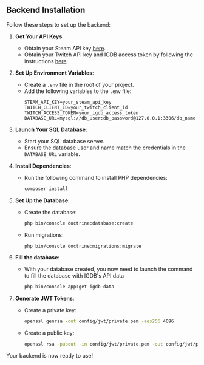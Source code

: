 ## Backend Installation

Follow these steps to set up the backend:

1. **Get Your API Keys**:

   - Obtain your Steam API key [here](https://steamcommunity.com/dev/apikey).
   - Obtain your Twitch API key and IGDB access token by following the instructions [here](https://api-docs.igdb.com/#getting-started).

2. **Set Up Environment Variables**:

   - Create a `.env` file in the root of your project.
   - Add the following variables to the `.env` file:
     ```env
     STEAM_API_KEY=your_steam_api_key
     TWITCH_CLIENT_ID=your_twitch_client_id
     TWITCH_ACCESS_TOKEN=your_igdb_access_token
     DATABASE_URL=mysql://db_user:db_password@127.0.0.1:3306/db_name
     ```

3. **Launch Your SQL Database**:

   - Start your SQL database server.
   - Ensure the database user and name match the credentials in the `DATABASE_URL` variable.

4. **Install Dependencies**:

   - Run the following command to install PHP dependencies:
     ```bash
     composer install
     ```

5. **Set Up the Database**:

   - Create the database:
     ```bash
     php bin/console doctrine:database:create
     ```
   - Run migrations:
     ```bash
     php bin/console doctrine:migrations:migrate
     ```

6. **Fill the database**:

   - With your database created, you now need to launch the command to fill the database with IGDB's API data

     ```bash
     php bin/console app:get-igdb-data
     ```

7. **Generate JWT Tokens**:

    - Create a private key:
        ```bash
        openssl genrsa -out config/jwt/private.pem -aes256 4096
        ```
    - Create a public key:
        ```bash
        openssl rsa -pubout -in config/jwt/private.pem -out config/jwt/public.pem
        ```

Your backend is now ready to use!
